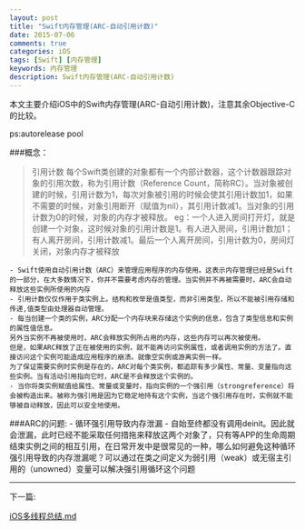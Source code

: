 ```yaml
---
layout: post
title: "Swift内存管理(ARC-自动引用计数)"
date: 2015-07-06
comments: true
categories: iOS
tags: [Swift] [内存管理]
keywords: 内存管理
description: Swift内存管理(ARC-自动引用计数)
---
```


本文主要介绍iOS中的Swift内存管理(ARC-自动引用计数)，注意其余Objective-C的比较。

ps:autorelease pool

###概念：

> 引用计数
   每个Swift类创建的对象都有一个内部计数器，这个计数器跟踪对象的引用次数，称为引用计数（Reference Count，简称RC）。当对象被创建的时候，引用计数为1，每次对象被引用的时候会使其引用计数加1，如果不需要的时候，对象引用断开（赋值为nil），其引用计数减1。当对象的引用计数为0的时候，对象的内存才被释放。
	eg：一个人进入房间打开灯，就是创建一个对象，这时候对象的引用计数是1。有人进入房间，引用计数加1；有人离开房间，引用计数减1。最后一个人离开房间，引用计数为0，房间灯关闭，对象内存才被释放

	- Swift使用自动引用计数（ARC）来管理应用程序的内存使用。这表示内存管理已经是Swift的一部分，在大多数情况下，你并不需要考虑内存的管理。当实例并不再被需要时，ARC会自动释放这些实例所使用的内存
	- 引用计数仅仅作用于类实例上。结构和枚举是值类型，而非引用类型，所以不能被引用存储和传递,值类型由处理器自动管理。
	- 每当创建一个类的实例，ARC分配一个内存块来存储这个实例的信息，包含了类型信息和实例的属性值信息。
	另外当实例不再被使用时，ARC会释放实例所占用的内存，这些内存可以再次被使用。
	但是，如果ARC释放了正在被使用的实例，就不能再访问实例属性，或者调用实例的方法了。直接访问这个实例可能造成应用程序的崩溃。就像空实例或游离实例一样。
	为了保证需要实例时实例是存在的，ARC对每个类实例，都追踪有多少属性、常量、变量指向这些实例。当有活动引用指向它时，ARC是不会释放这个实例的。
	- 当你将类实例赋值给属性、常量或变量时，指向实例的一个强引用（strongreference）将会被构造出来。被称为强引用是因为它稳定地持有这个实例，当这个强引用存在时，实例就不能够被自动释放，因此可以安全地使用。

###ARC的问题:
	- 循环强引用导致内存泄漏
		- 自始至终都没有调用deinit。因此就会泄漏，此时已经不能采取任何措拖来释放这两个对象了，只有等APP的生命周期结束实例之间的相互引用，在日常开发中是很常见的一种，哪么如何避免这种循环强引用导致的内存泄漏呢？可以通过在类之间定义为弱引用（weak）或无宿主引用的（unowned）变量可以解决强引用循环这个问题

***

下一篇:

[iOS多线程总结.md](/2015-07-25-iOS多线程总结.md)